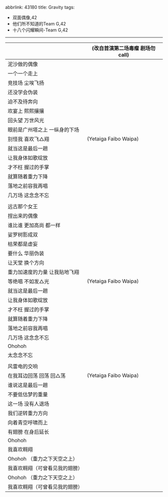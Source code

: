 abbrlink: 43180
title: Gravity
tags:
  - 双面偶像,42
  - 他们所不知道的Team G,42
  - 十八个闪耀瞬间-Team G,42
---
|      |(改自首演第二场毒瘤 剧场勿call)|
|--|--|
|泥沙做的偶像|      |
|一个一个走上|      |
|竞技场 尘埃飞扬|      |
|还没学会伪装|      |
|迫不及待奔向|      |
|欢宴上 熙熙攘攘|      |
|回头望 万世风光|      |
|眼前是广州塔之上 一纵身的下场|      |
|别怪我 喜欢飞△翔|(Yetaiga Faibo Waipa)|
|就当这是最后一趟|      |
|让我身体如歌绽放|      |
|才不枉 握过的手掌|      |
|就算随着重力下降|      |
|落地之前容我再唱|      |
|几万场 这念念不忘|      |
|      |      |
|远古那个女王|      |
|捏出来的偶像|      |
|谁比谁 更加高尚 都一样|      |
|娑罗树影成双|      |
|枯荣都是虚妄|      |
|要什么 华丽伪装|      |
|让天堂 换个方向|      |
|重力加速度的力量 让我贴地飞翔|      |
|等绝唱 不如发△光|(Yetaiga Faibo Waipa)|
|就当这是最后一趟|      |
|让我身体如歌绽放|      |
|才不枉 握过的手掌|      |
|就算随着重力下降|      |
|落地之前容我再唱|      |
|几万场 这念念不忘|      |
|Ohohoh|      |
|太念念不忘|      |
|      |      |
|风雷电的交响|      |
|在我耳边回荡 回荡 回△荡|(Yetaiga Faibo Waipa)|
|谁说这是最后一趟|      |
|不要低估梦的重量|      |
|这一场 没有人退场|      |
|我们逆转重力方向|      |
|向着青空呼啸而上|      |
|有翅膀 在身后延长|      |
|Ohohoh|      |
|我喜欢翱翔|      |
|Ohohoh （重力之下天空之上）|      |
|我喜欢翱翔（可曾看见我的翅膀）|      |
|Ohohoh （重力之下天空之上）|      |
|我喜欢翱翔（可曾看见我的翅膀）|      |